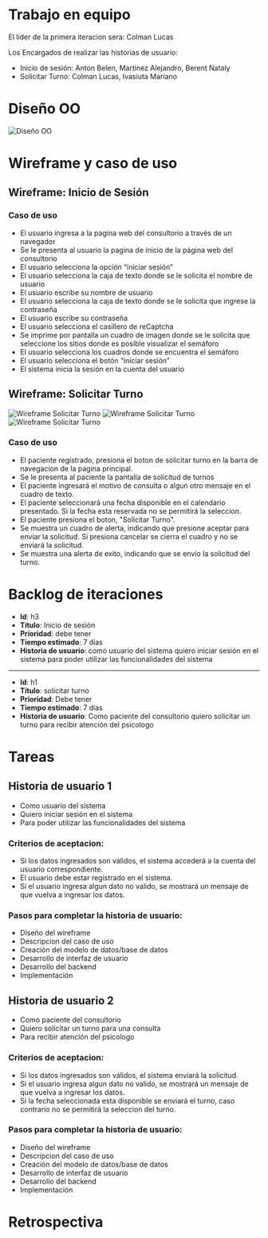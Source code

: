 # Trabajo en equipo
El lider de la primera iteracion sera: Colman Lucas

Los Encargados de realizar las historias de usuario:
* Inicio de sesión: Anton Belen, Martinez Alejandro, Berent Nataly
* Solicitar Turno: Colman Lucas, Ivasiuta Mariano


# Diseño OO
![Diseño OO](https://github.com/LucasColman/Integrador-POO2/blob/master/docs/images/Dise%C3%B1oOOIt1.PNG)

# Wireframe y caso de uso
## Wireframe: Inicio de Sesión

### Caso de uso
* El usuario ingresa a la pagina web del consultorio  a través de un navegador
* Se le presenta al usuario la pagina de inicio de la página web del consultorio
* El usuario selecciona la opción “iniciar sesión”
* El usuario selecciona la caja de texto donde se le solicita el nombre de usuario 
* El usuario escribe su nombre de usuario 
* El usuario selecciona la caja de texto donde se le solicita que ingrese la contraseña 
* El usuario escribe su contraseña
* El usuario selecciona el casillero de reCaptcha
* Se imprime por pantalla un cuadro de imagen donde se le solicita que seleccione los sitios donde es posible visualizar el semáforo 
* El usuario selecciona los cuadros donde se encuentra el semáforo 
* El usuario selecciona el botón “iniciar sesión”
* El sistema inicia la sesión en la cuenta del usuario

## Wireframe: Solicitar Turno
![Wireframe Solicitar Turno](https://github.com/LucasColman/Integrador-POO2/blob/master/docs/images/wireframe_SolicitarTurno1.PNG)
![Wireframe Solicitar Turno](https://github.com/LucasColman/Integrador-POO2/blob/master/docs/images/wireframe_SolicitarTurno2.PNG)
![Wireframe Solicitar Turno](https://github.com/LucasColman/Integrador-POO2/blob/master/docs/images/wireframe_SolicitarTurno3.PNG)


### Caso de uso
* El paciente registrado, presiona el boton de solicitar turno en la barra de navegacion de la pagina principal.
* Se le presenta al paciente la pantalla de solicitud de turnos
* El paciente ingresará el motivo de consulta o algun otro mensaje en el cuadro de texto.
* El paciente seleccionará una fecha disponible en el calendario presentado. Si la fecha esta reservada no se  permitirá la seleccion.
* El paciente presiona el boton, "Solicitar Turno".
* Se muestra un cuadro de alerta, indicando que presione aceptar para enviar la solicitud. Si presiona cancelar se cierra el cuadro y no se enviará la solicitud.
* Se muestra una alerta de exito, indicando que se envio la solicitud del turno.


# Backlog de iteraciones
* **Id**: h3
* **Título**: Inicio de sesión
* **Prioridad**: debe tener
* **Tiempo estimado**: 7 días
* **Historia de usuario**: como usuario del sistema quiero iniciar sesión en el sistema para poder utilizar las funcionalidades del sistema
---
* **Id**: h1
* **Título**: solicitar turno
* **Prioridad**: Debe tener
* **Tiempo estimado**: 7 días
* **Historia de usuario**: Como paciente del consultorio quiero solicitar un turno para recibir atención del psicologo

# Tareas
## Historia de usuario 1
* Como usuario del sistema
* Quiero iniciar sesión en el sistema
* Para poder utilizar las funcionalidades del sistema

### Criterios de aceptacion:
* Si los datos ingresados son válidos, el sistema accederá a la cuenta del usuario correspondiente.
* El usuario debe estar registrado en el sistema.
* Si el usuario ingresa algun dato no valido, se mostrará un mensaje de que vuelva a ingresar los datos.

### Pasos para completar la historia de usuario:
* Diseño del wireframe
* Descripcion del caso de uso
* Creación del modelo de datos/base de datos
* Desarrollo de interfaz de usuario
* Desarrollo del backend
* Implementación

## Historia de usuario 2
* Como paciente del consultorio 
* Quiero solicitar un turno para una consulta 
* Para recibir atención del psicologo
### Criterios de aceptacion:
* Si los datos ingresados son válidos, el sistema enviará la solicitud.
* Si el usuario ingresa algun dato no valido, se mostrará un mensaje de que vuelva a ingresar los datos.
* Si la fecha seleccionada esta disponible se enviará el turno, caso contrario no se permitirá la seleccion del turno.

### Pasos para completar la historia de usuario:
* Diseño del wireframe
* Descripcion del caso de uso
* Creación del modelo de datos/base de datos
* Desarrollo de interfaz de usuario
* Desarrollo del backend
* Implementación

# Retrospectiva

